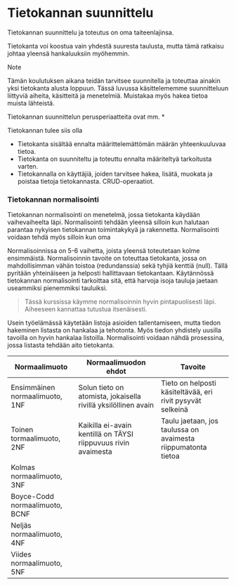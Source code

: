 # Tietokannan suunnittelu

Tietokannan suunnittelu ja toteutus on oma taiteenlajinsa. 



Tietokanta voi koostua vain yhdestä suuresta taulusta, mutta tämä ratkaisu johtaa yleensä hankaluuksiin myöhemmin.

> [!NOTE]
> Tämän koulutuksen aikana teidän tarvitsee suunnitella ja toteuttaa ainakin yksi tietokanta alusta loppuun. Tässä luvussa käsittelememme suunnitteluun liittyviä aiheita, käsitteitä ja menetelmiä. Muistakaa myös hakea tietoa muista lähteistä.

Tietokannan suunnittelun perusperiaatteita ovat mm.
* 

Tietokannan tulee siis olla
* Tietokanta sisältää ennalta määrittelemättömän määrän yhteenkuuluvaa tietoa.
* Tietokanta on suunniteltu ja toteuttu ennalta määriteltyä tarkoitusta varten.
* Tietokannalla on käyttäjiä, joiden tarvitsee hakea, lisätä, muokata ja poistaa tietoja tietokannasta. CRUD-operaatiot.

### Tietokannan normalisointi 

Tietokannan normalisointi on menetelmä, jossa tietokanta käydään vaihevaiheelta läpi. Normalisointi tehdään yleensä silloin kun halutaan parantaa nykyisen tietokannan toimintakykyä ja rakennetta. Normalisointi voidaan tehdä myös silloin kun oma

Normalisoinnissa on 5-6 vaihetta, joista yleensä toteutetaan kolme ensimmäistä. Normalisoinnin tavoite on toteuttaa tietokanta, jossa on mahdollisimman vähän toistoa (redundanssia) sekä tyhjiä kenttiä (null). Tällä pyritään yhteinäiseen ja helposti hallittavaan tietokantaan. 
Käytännössä tietokannan normalisointi tarkoittaa sitä, että harvoja isoja tauluja jaetaan useammiksi pienemmiksi tauluiksi.

> Tässä kurssissa käymme normalisoinnin hyvin pintapuolisesti läpi. Aiheeseen kannattaa tutustua itsenäisesti.

Usein työelämässä käytetään listoja asioiden tallentamiseen, mutta tiedon hakeminen listasta on hankalaa ja tehotonta. Myös tiedon yhdistely uusilla tavoilla on hyvin hankalaa listoilla. Normalisointi voidaan nähdä prosessina, jossa listasta tehdään aito tietokanta.

|Normaalimuoto|Normaalimuodon ehdot|Tavoite|
|---|---|---|
|Ensimmäinen normaalimuoto, 1NF| Solun tieto on atomista, jokaisella rivillä yksilöllinen avain|Tieto on helposti käsiteltävää, eri rivit pysyvät selkeinä|
|Toinen tormaalimuoto, 2NF|Kaikilla ei-avain kentillä on TÄYSI riippuvuus rivin avaimesta|Taulu jaetaan, jos taulussa on avaimesta riippumatonta tietoa|
|Kolmas normaalimuoto, 3NF|||
|Boyce-Codd normaalimuoto, BCNF|||
|Neljäs normaalimuoto, 4NF|||
|Viides normaalimuoto, 5NF|||
